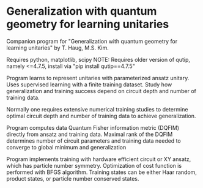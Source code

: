 # Generalization with quantum geometry for learning unitaries

Companion program for "Generalization with quantum geometry for learning unitaries" by T. Haug, M.S. Kim.

Requires python, matplotlib, scipy
NOTE: Requires older version of qutip, namely <=4.7.5, install via "pip install qutip==4.7.5"


Program learns to represent unitaries with parameterized ansatz unitary.
Uses supervised learning with a finite training dataset. 
Study how generalization and training success depend on circuit depth and number of training data.

Normally one requires extensive numerical training studies to determine optimal circuit depth and number of training data to achieve generalization.

Program computes data Quantum Fisher information metric (DQFIM) directly from ansatz and training data.
Maximal rank of the DQFIM determines number of circuit parameters and training data needed to converge to global minimum and generalization

Program implements training with hardware efficient circuit or XY ansatz, which has particle number symmetry.
Optimization of cost function is performed with BFGS algorithm.
Training states can be either Haar random, product states, or particle number conserved states.

